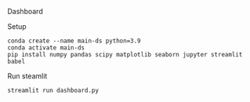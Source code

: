 Dashboard

Setup 
```
conda create --name main-ds python=3.9
conda activate main-ds
pip install numpy pandas scipy matplotlib seaborn jupyter streamlit babel
```

Run steamlit 
```
streamlit run dashboard.py
```

